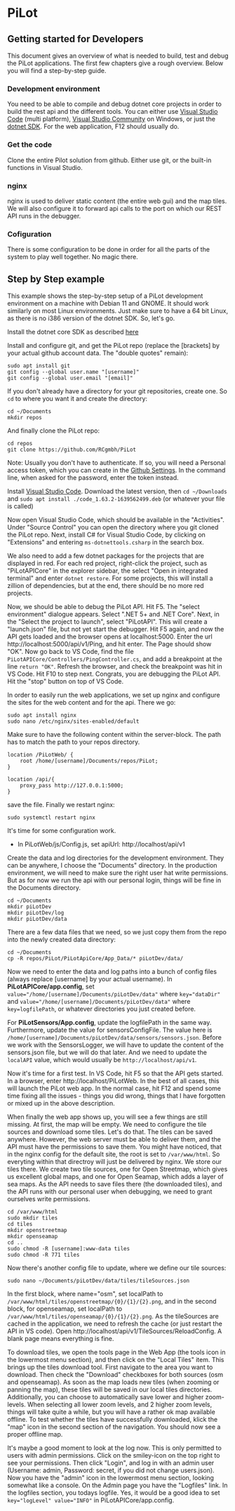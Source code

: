 # PiLot
## Getting started for Developers
This document gives an overview of what is needed to build, test and debug the PiLot applications. The first few chapters give a rough overview. Below you will find a step-by-step guide.
### Development environment
You need to be able to compile and debug dotnet core projects in order to build the rest api and the different tools. You can either use [Visual Studio Code](https://code.visualstudio.com/) (multi platform), [Visual Studio Community](https://visualstudio.microsoft.com/vs/community/) on Windows, or just the [dotnet SDK](https://dotnet.microsoft.com/en-us/download). For the web application, F12 should usually do.

### Get the code
Clone the entire Pilot solution from github. Either use git, or the built-in functions in Visual Studio.

### nginx
nginx is used to deliver static content (the entire web gui) and the map tiles. We will also configure it to forward api calls to the port on which our REST API runs in the debugger.

### Cofiguration
There is some configuration to be done in order for all the parts of the system to play well together. No magic there. 

## Step by Step example
This example shows the step-by-step setup of a PiLot development environment on a machine with Debian 11 and GNOME. It should work similarly on most Linux environments. Just make sure to have a 64 bit Linux, as there is no i386 version of the dotnet SDK. So, let's go.

Install the dotnet core SDK as described [here](https://docs.microsoft.com/en-us/dotnet/core/install/linux-debian)

Install and configure git, and get the PiLot repo (replace the [brackets] by your actual github account data. The "double quotes" remain):
```
sudo apt install git
git config --global user.name "[username]"
git config --global user.email "[email]"
```
If you don't already have a directory for your git repositories, create one. So `cd` to where you want it and create the directory:
```
cd ~/Documents
mkdir repos
```
And finally clone the PiLot repo:
```
cd repos
git clone https://github.com/RCgmbh/PiLot
```
Note: Usually you don't have to authenticate. If so, you will need a Personal access token, which you can create in the [Github Settings](https://github.com/settings/tokens). In the command line, when asked for the password, enter the token instead.

Install [Visual Studio Code](https://code.visualstudio.com/Download). Download the latest version, then `cd ~/Downloads` and `sudo apt install ./code_1.63.2-1639562499.deb` (or whatever your file is called)

Now open Visual Studio Code, which should be available in the "Activities". Under "Source Control" you can open the directory where you git cloned the PiLot repo. Next, install C# for Visual Studio Code, by clicking on "Extensions" and entering `ms-dotnettools.csharp` in the search box.

We also need to add a few dotnet packages for the projects that are displayed in red. For each red project, right-click the project, such as "PiLotAPICore" in the explorer sidebar, the select "Open in integrated terminal" and enter `dotnet restore`. For some projects, this will install a zillion of dependencies, but at the end, there should be no more red projects.

Now, we should be able to debug the PiLot API. Hit F5. The "select environment" dialogue appears. Select ".NET 5+ and .NET Core". Next, in the "Select the project to launch", select "PiLotAPI". This will create a "launch.json" file, but not yet start the debugger. Hit F5 again, and now the API gets loaded and the browser opens at localhost:5000. Enter the url http://localhost:5000/api/v1/Ping, and hit enter. The Page should show "OK". Now go back to VS Code, find the file `PiLotAPICore/Controllers/PingController.cs`, and add a breakpoint at the line `return "OK"`. Refresh the browser, and check the breakpoint was hit in VS Code. Hit F10 to step next. Congrats, you are debugging the PiLot API. Hit the "stop" button on top of VS Code.

In order to easily run the web applications, we set up nginx and configure the sites for the web content and for the api. There we go:

```
sudo apt install nginx
sudo nano /etc/nginx/sites-enabled/default
```
Make sure to have the following content within the server-block.
The path has to match the path to your repos directory.
```
location /PiLotWeb/ {
	root /home/[username]/Documents/repos/PiLot;
}

location /api/{
	proxy_pass http://127.0.0.1:5000;
}
```
save the file. Finally we restart nginx:
```
sudo systemctl restart nginx
```
It's time for some configuration work.

- In PiLotWeb/js/Config.js, set apiUrl: http://localhost/api/v1

Create the data and log directories for the development environment. They can be anywhere, I choose the "Documents" directory. In the production environment, we will need to make sure the right user hat write permissions. But as for now we run the api with our personal login, things will be fine in the Documents directory.
```
cd ~/Documents
mkdir piLotDev
mkdir piLotDev/log
mkdir piLotDev/data
```
There are a few data files that we need, so we just copy them from the repo into the newly created data directory:

```
cd ~/Documents
cp -R repos/PiLot/PiLotApiCore/App_Data/* piLotDev/data/
```

Now we need to enter the data and log paths into a bunch of config files (always replace [username] by your actual username).
In **PiLotAPICore/app.config**, set `value="/home/[username]/Documents/piLotDev/data"` where `key="dataDir"` and `value="/home/[username]/Documents/piLotDev/data"` where `key=logfilePath`, or whatever directories you just created before.

For **PiLotSensors/App.config**, update the logfilePath in the same way. Furthermore, update the value for sensorsConfigFile. The value here is `/home/[username]/Documents/piLotDev/data/sensors/sensors.json`. Before we work with the SensorsLogger, we will have to update the content of the sensors.json file, but we will do that later. And we need to update the `localAPI` value, which would usually be `http://localhost/api/v1`.

Now it's time for a first test. In VS Code, hit F5 so that the API gets started. In a browser, enter http://localhost/PiLotWeb. In the best of all cases, this will launch the PiLot web app. In the normal case, hit F12 and spend some time fixing all the issues - things you did wrong, things that I have forgotten or mixed up in the above description.

When finally the web app shows up, you will see a few things are still missing. At first, the map will be empty. We need to configure the tile sources and download some tiles. Let's do that. The tiles can be saved anywhere. However, the web server must be able to deliver them, and the API must have the permissions to save them. You might have noticed, that in the nginx config for the default site, the root is set to `/var/www/html`. So everyting within that directroy will just be delivered by nginx. We store our tiles there. We create two tile sources, one for Open Streetmap, which gives us excellent global maps, and one for Open Seamap, which adds a layer of sea maps. As the API needs to save files there (the downloaded tiles), and the API runs with our personal user when debugging, we need to grant ourselves write permissions.

```
cd /var/www/html
sudo mkdir tiles
cd tiles
mkdir openstreetmap
mkdir openseamap
cd ..
sudo chmod -R [username]:www-data tiles
sudo chmod -R 771 tiles
``` 

Now there's another config file to update, where we define our tile sources:
```
sudo nano ~/Documents/piLotDev/data/tiles/tileSources.json
```
In the first block, where name="osm", set localPath to `/var/www/html/tiles/openstreetmap/{0}/{1}/{2}.png`, and in the second block, for openseamap, set localPath to `/var/www/html/tiles/openseamap/{0}/{1}/{2}.png`. As the tileSources are cached in the application, we need to refresh the cache (or just restart the API in VS code). Open http://localhost/api/v1/TileSources/ReloadConfig. A blank page means everything is fine.

To download tiles, we open the tools page in the Web App (the tools icon in the lowermost menu section), and then click on the "Local Tiles" item. This brings up the tiles download tool. First navigate to the area you want to download. Then check the "Download" checkboxes for both sources (osm and openseamap). As soon as the map loads new tiles (when zooming or panning the map), these tiles will be saved in our local tiles directories. Additionally, you can choose to automatically save lower and higher zoom-levels. When selecting all lower zoom levels, and 2 higher zoom levels, things will take quite a while, but you will have a rather ok map available offline. To test whether the tiles have successfully downloaded, klick the "map" icon in the second section of the navigation. You should now see a proper offline map.

It's maybe a good moment to look at the log now. This is only permitted to users with admin permissions. Click on the smiley-icon on the top right to see your permissions. Then click "Login", and log in with an admin user (Username: admin, Password: secret, if you did not change users.json). Now you have the "admin" icon in the lowermost menu section, looking somewhat like a console. On the Admin page you have the "Logfiles" link. In the logfiles section, you todays logfile. Yes, it would be a good idea to set `key="logLevel" value="INFO"` in PiLotAPICore/app.config.
